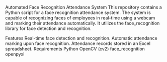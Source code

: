 Automated Face Recognition Attendance System
This repository contains a Python script for a face recognition attendance system. The system is capable of recognizing faces of employees in real-time using a webcam and marking their attendance automatically. It utilizes the face_recognition library for face detection and recognition.

Features
Real-time face detection and recognition.
Automatic attendance marking upon face recognition.
Attendance records stored in an Excel spreadsheet.
Requirements
Python 
OpenCV (cv2)
face_recognition
openpyxl
